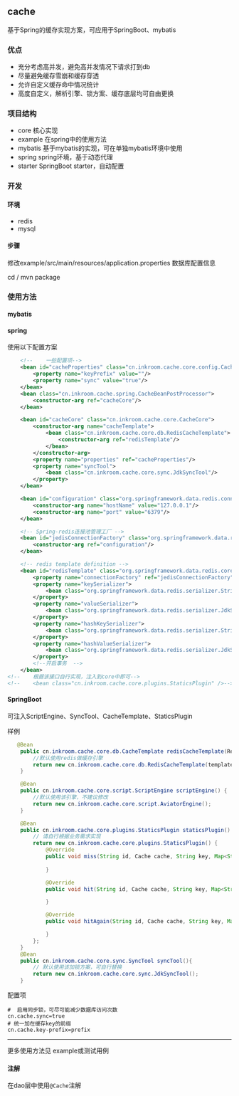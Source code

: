 ## cache

基于Spring的缓存实现方案，可应用于SpringBoot、mybatis


### 优点

- 充分考虑高并发，避免高并发情况下请求打到db
- 尽量避免缓存雪崩和缓存穿透
- 允许自定义缓存命中情况统计
- 高度自定义，解析引擎、锁方案、缓存底层均可自由更换

### 项目结构

- core 核心实现
- example 在spring中的使用方法
- mybatis 基于mybatis的实现，可在单独mybatis环境中使用
- spring spring环境，基于动态代理
- starter SpringBoot starter，自动配置


### 开发

#### 环境

- redis
- mysql

#### 步骤

修改example/src/main/resources/application.properties 数据库配置信息

cd /
mvn package

### 使用方法

#### mybatis

#### spring

使用以下配置方案

```xml
    <!--    一些配置项-->
    <bean id="cacheProperties" class="cn.inkroom.cache.core.config.CacheProperties">
        <property name="keyPrefix" value=""/>
        <property name="sync" value="true"/>
    </bean>
    <bean class="cn.inkroom.cache.spring.CacheBeanPostProcessor">
        <constructor-arg ref="cacheCore"/>
    </bean>

    <bean id="cacheCore" class="cn.inkroom.cache.core.CacheCore">
        <constructor-arg name="cacheTemplate">
            <bean class="cn.inkroom.cache.core.db.RedisCacheTemplate">
                <constructor-arg ref="redisTemplate"/>
            </bean>
        </constructor-arg>
        <property name="properties" ref="cacheProperties"/>
        <property name="syncTool">
            <bean class="cn.inkroom.cache.core.sync.JdkSyncTool"/>
        </property>
    </bean>

    <bean id="configuration" class="org.springframework.data.redis.connection.RedisStandaloneConfiguration">
        <constructor-arg name="hostName" value="127.0.0.1"/>
        <constructor-arg name="port" value="6379"/>
    </bean>

    <!-- Spring-redis连接池管理工厂 -->
    <bean id="jedisConnectionFactory" class="org.springframework.data.redis.connection.jedis.JedisConnectionFactory">
        <constructor-arg ref="configuration"/>
    </bean>

    <!-- redis template definition -->
    <bean id="redisTemplate" class="org.springframework.data.redis.core.RedisTemplate">
        <property name="connectionFactory" ref="jedisConnectionFactory"/>
        <property name="keySerializer">
            <bean class="org.springframework.data.redis.serializer.StringRedisSerializer"/>
        </property>
        <property name="valueSerializer">
            <bean class="org.springframework.data.redis.serializer.JdkSerializationRedisSerializer"/>
        </property>
        <property name="hashKeySerializer">
            <bean class="org.springframework.data.redis.serializer.StringRedisSerializer"/>
        </property>
        <property name="hashValueSerializer">
            <bean class="org.springframework.data.redis.serializer.JdkSerializationRedisSerializer"/>
        </property>
        <!--开启事务  -->
    </bean>
<!--    根据该接口自行实现，注入到core中即可-->
<!--    <bean class="cn.inkroom.cache.core.plugins.StaticsPlugin" />-->

```


#### SpringBoot

可注入ScriptEngine、SyncTool、CacheTemplate、StaticsPlugin

样例
```java
   @Bean
    public cn.inkroom.cache.core.db.CacheTemplate redisCacheTemplate(RedisTemplate<Object, Object> template) {
        //默认使用redis做缓存引擎    
        return new cn.inkroom.cache.core.db.RedisCacheTemplate(template);
    }

    @Bean
    public cn.inkroom.cache.core.script.ScriptEngine scriptEngine() {                                                                     
        //默认使用该引擎，不建议修改
        return new cn.inkroom.cache.core.script.AviatorEngine();
    }

    @Bean
    public cn.inkroom.cache.core.plugins.StaticsPlugin staticsPlugin() {
        // 请自行根据业务需求实现
        return new cn.inkroom.cache.core.plugins.StaticsPlugin() {
            @Override
            public void miss(String id, Cache cache, String key, Map<String, Object> args) {
                
            }

            @Override
            public void hit(String id, Cache cache, String key, Map<String, Object> args) {

            }

            @Override
            public void hitAgain(String id, Cache cache, String key, Map<String, Object> args) {

            }
        };
    }
    @Bean
    public cn.inkroom.cache.core.sync.SyncTool syncTool(){
        // 默认使用该加锁方案，可自行替换
        return new cn.inkroom.cache.core.sync.JdkSyncTool();
    }

```

配置项

```properties
#  启用同步锁，可尽可能减少数据库访问次数
cn.cache.sync=true
# 统一加在缓存key的前缀
cn.cache.key-prefix=prefix
```


---
更多使用方法见 example或测试用例

#### 注解

在dao层中使用`@Cache`注解

